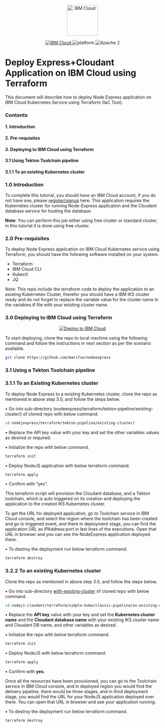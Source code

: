 <p align="center">
    <a href="https://cloud.ibm.com">
        <img src="https://cloud.ibm.com/media/docs/developer-appservice/resources/ibm-cloud.svg" height="100" alt="IBM Cloud">
    </a>
</p>

<p align="center">
    <a href="https://cloud.ibm.com">
    <img src="https://img.shields.io/badge/IBM%20Cloud-powered-blue.svg" alt="IBM Cloud">
    </a>
    <img src="https://img.shields.io/badge/platform-node-lightgrey.svg?style=flat" alt="platform">
    <img src="https://img.shields.io/badge/license-Apache2-blue.svg?style=flat" alt="Apache 2">
</p>


# Deploy Express+Cloudant Application on IBM Cloud using Terraform

This document will describe how to deploy Node Express application on IBM Cloud Kubernetes Service using Terraform (IaC Tool).

### Contents

#### 1.     Introduction
#### 2.     Pre-requisites
#### 3.     Deploying to IBM Cloud using Terraform
#### 3.1	    Using Tekton Toolchain pipeline
#### 3.1.1      To an existing Kubernetes cluster

### 1.0 Introduction

To complete this tutorial, you should have an IBM Cloud account, if you do not have one, please [register/signup](https://cloud.ibm.com/registration) here. This application requires the Kubernetes cluster for running Node-Express application and the Cloudant database service for hosting the database.

**Note:** You can perform this job either using free cluster or standard cluster, in this tutorial it is done using free cluster.

### 2.0 Pre-requisites

To deploy Node Express application on IBM Cloud Kubernetes service using Terraform, you should have the following software installed on your system.

  -	Terraform
  -	IBM Cloud CLI
  -	Kubectl
  -	JQ
  
Note: This repo include the terraform code to deploy the application to an existing Kubernetes Cluster, therefor you should have a IBM IKS cluster ready and do not forget to replace the variable value for the cluster name in the variables.tf file with your existing cluster name. 

### 3.0	Deploying to IBM Cloud using Terraform

<p align="center">
    <a href="https://cloud.ibm.com/developer/appservice/create-app?defaultDeploymentToolchain=&defaultLanguage=NODE&navMode=starterkits&starterKit=3f3f65c6-4a2c-3255-8e80-d2ac52ca608a">
    <img src="https://cloud.ibm.com/devops/setup/deploy/button_x2.png" alt="Deploy to IBM Cloud">
    </a>
</p>

To start deploying, clone the repo to local machine using the following command and follow the instructions in next section as per the scenario available.

```bash
git clone https://github.com/marifse/nodeexpress
```
### 3.1	Using a Tekton Toolchain pipeline

### 3.1.1 To an Existing Kubernetes cluster

To deploy Node Express to a existing Kubernetes cluster, clone the repo as mentioned in above step 3.0, and follow the steps below. 

•	Go into sub-directory (nodeexpress/terraform/tekton-pipeline/existing-cluster/) of cloned repo with below command.

```bash
cd nodejexpress/terraform/tekton-pipeline/existing-cluster/
```

•	Replace the API key value with your key and set the other variables values as desired or required.

•	Initialize the repo with below command.

```bash
terraform init
```

•	Deploy NodeJS application with below terraform command.

```bash
terraform apply
```

• Confirm with “yes”.

This terraform script will provision the Cloudant database, and a Tekton toolchain, which is auto triggered on its creation and deploying the application to the created IKS Kubernetes cluster.

To get the URL for deployed application, go to Toolchain service in IBM Cloud console, and select the region where the toolchain has been created and go to triggered event, and there in deployment stage, you can find the application URL as IPAddress:port in last lines of the executions. Open that URL in browser and you can see the NodeExpress application deployed there.

•	To destroy the deployment run below terraform command.

```bash
terraform destroy
```



### 3.2.2 To an existing Kubernetes cluster

Clone the repo as mentioned in above step 3.0, and follow the steps below. 

• Go into sub-directory [with-existing-cluster](https://github.com/marifse/nodejs-cloudant/tree/master/terraform/simple-kube/classic-pipeline/on-existing-cluster-cloudant) of cloned repo with below command.

```bash
cd nodejs-cloudant/terraform/simple-kube/classic-pipeline/on-existing-cluster-cloudant
```

•	Replace the **API key** value with your key and set the **Kubernetes cluster name** and the **Cloudant database name** with your existing IKS cluster name and Cloudant DB name, and other variables as desired.

•	Initialize the repo with below terraform command.

```bash
terraform init
```

•	Deploy NodeJS with below terraform command.

```bash
terraform apply
```

• Confirm with **yes**.

Once all the resources have been provisioned, you can go to the Toolchain service in IBM Cloud console, and in deployed region you would find the delivery pipeline, there would be three stages, and in third deployment stage, you would find the URL for your NodeJS application deployed over there. You can open that URL in browser and see your application running.

•	To destroy the deployment run below terraform command.

```bash
terraform destroy
```

